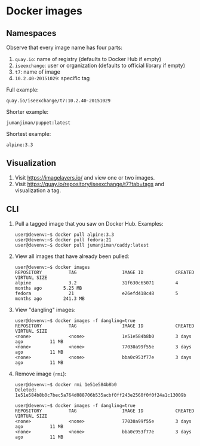 Docker images
=============


Namespaces
----------

Observe that every image name has four parts:

1. `quay.io`: name of registry (defaults to Docker Hub if empty)
1. `iseexchange`: user or organization (defaults to official library if empty)
1. `t7`: name of image
1. `10.2.40-20151029`: specific tag

Full example:

    quay.io/iseexchange/t7:10.2.40-20151029

Shorter example:

    jumanjiman/puppet:latest

Shortest example:

    alpine:3.3


Visualization
-------------

1. Visit https://imagelayers.io/ and view one or two images.
1. Visit https://quay.io/repository/iseexchange/t7?tab=tags and visualization a tag.


CLI
---

1. Pull a tagged image that you saw on Docker Hub. Examples:

    ```
    user@devenv:~$ docker pull alpine:3.3
    user@devenv:~$ docker pull fedora:21
    user@devenv:~$ docker pull jumanjiman/caddy:latest
    ```

1. View all images that have already been pulled:

    ```
    user@devenv:~$ docker images
    REPOSITORY          TAG                 IMAGE ID            CREATED             VIRTUAL SIZE
    alpine              3.2                 31f630c65071        4 months ago        5.25 MB
    fedora              21                  e26efd418c48        5 months ago        241.3 MB
    ```

1. View "dangling" images:

    ```
    user@devenv:~$ docker images -f dangling=true
    REPOSITORY          TAG                 IMAGE ID            CREATED             VIRTUAL SIZE
    <none>              <none>              1e51e584b8b0        3 days ago          11 MB
    <none>              <none>              77030a99f55e        3 days ago          11 MB
    <none>              <none>              bba0c953f77e        3 days ago          11 MB
    ```

1. Remove image (`rmi`):

    ```
    user@devenv:~$ docker rmi 1e51e584b8b0
    Deleted: 1e51e584b8b0c7bec5a764d088706b535acbf0ff243e2560f0f0f24a1c13009b

    user@devenv:~$ docker images -f dangling=true
    REPOSITORY          TAG                 IMAGE ID            CREATED             VIRTUAL SIZE
    <none>              <none>              77030a99f55e        3 days ago          11 MB
    <none>              <none>              bba0c953f77e        3 days ago          11 MB
    ```
